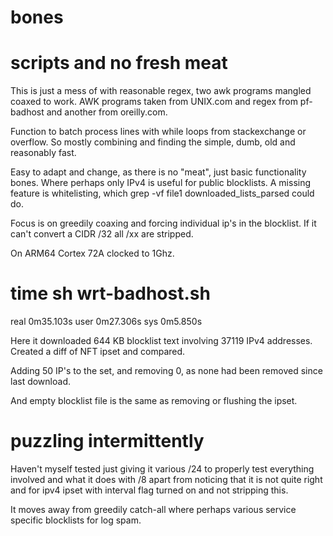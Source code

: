 # bones
# scripts and no fresh meat

This is just a mess of with reasonable regex, two awk programs mangled coaxed to work.
AWK programs taken from UNIX.com and regex from pf-badhost and another from oreilly.com.

Function to batch process lines with while loops from stackexchange or overflow.
So mostly combining and finding the simple, dumb, old and reasonably fast.

Easy to adapt and change, as there is no "meat", just basic functionality bones.
Where perhaps only IPv4 is useful for public blocklists.
A missing feature is whitelisting, which grep -vf file1 downloaded_lists_parsed could do.

Focus is on greedily coaxing and forcing individual ip's in the blocklist.
If it can't convert a CIDR /32 all /xx are stripped.


On ARM64 Cortex 72A clocked to 1Ghz.

# time sh wrt-badhost.sh

real	0m35.103s
user	0m27.306s
sys	0m5.850s

Here it downloaded 644 KB blocklist text involving 37119 IPv4 addresses.
Created a diff of NFT ipset and compared.

Adding 50 IP's to the set, and removing 0, as none had been removed since last download.

And empty blocklist file is the same as removing or flushing the ipset.

# puzzling intermittently

Haven't myself tested just giving it various /24 to properly test everything involved
and what it does with /8 apart from noticing that it is not quite right and for ipv4 ipset
with interval flag turned on and not stripping this.

It moves away from greedily catch-all where perhaps various service specific blocklists for log spam.

